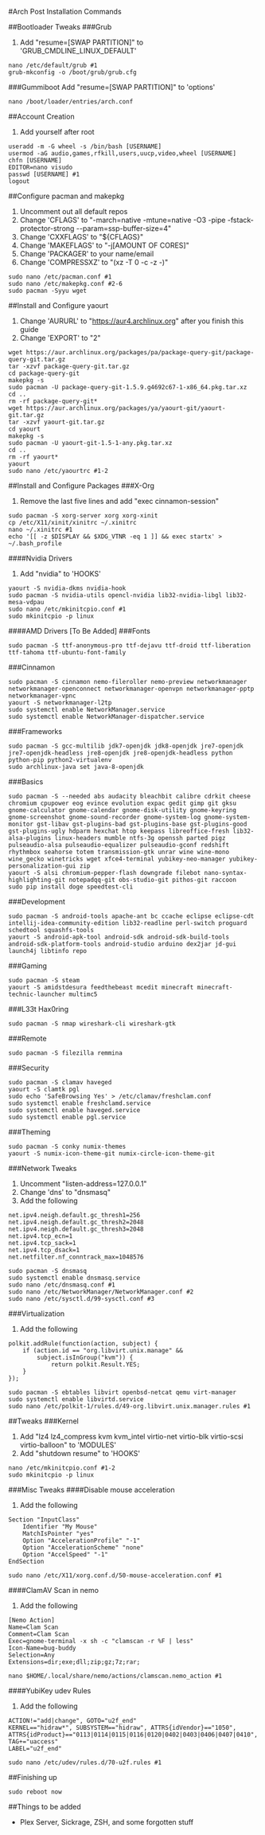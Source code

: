 #Arch Post Installation Commands


##Bootloader Tweaks
###Grub
1. Add "resume=[SWAP PARTITION]" to 'GRUB_CMDLINE_LINUX_DEFAULT'
```shell
nano /etc/default/grub #1
grub-mkconfig -o /boot/grub/grub.cfg
```
###Gummiboot
Add "resume=[SWAP PARTITION]" to 'options'
```shell
nano /boot/loader/entries/arch.conf
```


##Account Creation
1. Add yourself after root
```shell
useradd -m -G wheel -s /bin/bash [USERNAME]
usermod -aG audio,games,rfkill,users,uucp,video,wheel [USERNAME]
chfn [USERNAME]
EDITOR=nano visudo
passwd [USERNAME] #1
logout
```


##Configure pacman and makepkg
1. Uncomment out all default repos
2. Change 'CFLAGS' to "-march=native -mtune=native -O3 -pipe -fstack-protector-strong --param=ssp-buffer-size=4"
3. Change 'CXXFLAGS' to "${CFLAGS}"
4. Change 'MAKEFLAGS' to "-j[AMOUNT OF CORES]"
5. Change 'PACKAGER' to your name/email
6. Change 'COMPRESSXZ' to "(xz -T 0 -c -z -)"
```shell
sudo nano /etc/pacman.conf #1
sudo nano /etc/makepkg.conf #2-6
sudo pacman -Syyu wget
```


##Install and Configure yaourt
1. Change 'AURURL' to "https://aur4.archlinux.org" after you finish this guide
2. Change 'EXPORT' to "2"
```shell
wget https://aur.archlinux.org/packages/pa/package-query-git/package-query-git.tar.gz
tar -xzvf package-query-git.tar.gz
cd package-query-git
makepkg -s
sudo pacman -U package-query-git-1.5.9.g4692c67-1-x86_64.pkg.tar.xz
cd ..
rm -rf package-query-git*
wget https://aur.archlinux.org/packages/ya/yaourt-git/yaourt-git.tar.gz
tar -xzvf yaourt-git.tar.gz
cd yaourt
makepkg -s
sudo pacman -U yaourt-git-1.5-1-any.pkg.tar.xz
cd ..
rm -rf yaourt*
yaourt
sudo nano /etc/yaourtrc #1-2
```


##Install and Configure Packages
###X-Org
1. Remove the last five lines and add "exec cinnamon-session"
```shell
sudo pacman -S xorg-server xorg xorg-xinit
cp /etc/X11/xinit/xinitrc ~/.xinitrc
nano ~/.xinitrc #1
echo '[[ -z $DISPLAY && $XDG_VTNR -eq 1 ]] && exec startx' > ~/.bash_profile
```
####Nvidia Drivers
1. Add "nvidia" to 'HOOKS'
```shell
yaourt -S nvidia-dkms nvidia-hook
sudo pacman -S nvidia-utils opencl-nvidia lib32-nvidia-libgl lib32-mesa-vdpau
sudo nano /etc/mkinitcpio.conf #1
sudo mkinitcpio -p linux
```
####AMD Drivers
[To Be Added]
###Fonts
```shell
sudo pacman -S ttf-anonymous-pro ttf-dejavu ttf-droid ttf-liberation ttf-tahoma ttf-ubuntu-font-family
```
###Cinnamon
```shell
sudo pacman -S cinnamon nemo-fileroller nemo-preview networkmanager networkmanager-openconnect networkmanager-openvpn networkmanager-pptp networkmanager-vpnc
yaourt -S networkmanager-l2tp
sudo systemctl enable NetworkManager.service
sudo systemctl enable NetworkManager-dispatcher.service
```
###Frameworks
```shell
sudo pacman -S gcc-multilib jdk7-openjdk jdk8-openjdk jre7-openjdk jre7-openjdk-headless jre8-openjdk jre8-openjdk-headless python python-pip python2-virtualenv
sudo archlinux-java set java-8-openjdk
```
###Basics
```shell
sudo pacman -S --needed abs audacity bleachbit calibre cdrkit cheese chromium cpupower eog evince evolution expac gedit gimp git gksu gnome-calculator gnome-calendar gnome-disk-utility gnome-keyring gnome-screenshot gnome-sound-recorder gnome-system-log gnome-system-monitor gst-libav gst-plugins-bad gst-plugins-base gst-plugins-good gst-plugins-ugly hdparm hexchat htop keepass libreoffice-fresh lib32-alsa-plugins linux-headers mumble ntfs-3g openssh parted pigz pulseaudio-alsa pulseaudio-equalizer pulseaudio-gconf redshift rhythmbox seahorse totem transmission-gtk unrar wine wine-mono wine_gecko winetricks wget xfce4-terminal yubikey-neo-manager yubikey-personalization-gui zip
yaourt -S alsi chromium-pepper-flash downgrade filebot nano-syntax-highlighting-git notepadqq-git obs-studio-git pithos-git raccoon
sudo pip install doge speedtest-cli
```
###Development
```shell
sudo pacman -S android-tools apache-ant bc ccache eclipse eclipse-cdt intellij-idea-community-edition lib32-readline perl-switch proguard schedtool squashfs-tools
yaourt -S android-apk-tool android-sdk android-sdk-build-tools android-sdk-platform-tools android-studio arduino dex2jar jd-gui launch4j libtinfo repo
```
###Gaming
```shell
sudo pacman -S steam
yaourt -S amidstdesura feedthebeast mcedit minecraft minecraft-technic-launcher multimc5
```
###L33t Hax0ring
```shell
sudo pacman -S nmap wireshark-cli wireshark-gtk
```
###Remote
```shell
sudo pacman -S filezilla remmina
```
###Security
```shell
sudo pacman -S clamav haveged
yaourt -S clamtk pgl
sudo echo 'SafeBrowsing Yes' > /etc/clamav/freshclam.conf
sudo systemctl enable freshclamd.service
sudo systemctl enable haveged.service
sudo systemctl enable pgl.service
```
###Theming
```shell
sudo pacman -S conky numix-themes
yaourt -S numix-icon-theme-git numix-circle-icon-theme-git
```
###Network Tweaks
1. Uncomment "listen-address=127.0.0.1"
2. Change 'dns' to "dnsmasq"
3. Add the following
```
net.ipv4.neigh.default.gc_thresh1=256
net.ipv4.neigh.default.gc_thresh2=2048
net.ipv4.neigh.default.gc_thresh3=2048
net.ipv4.tcp_ecn=1
net.ipv4.tcp_sack=1
net.ipv4.tcp_dsack=1
net.netfilter.nf_conntrack_max=1048576
```
```shell
sudo pacman -S dnsmasq
sudo systemctl enable dnsmasq.service
sudo nano /etc/dnsmasq.conf #1
sudo nano /etc/NetworkManager/NetworkManager.conf #2
sudo nano /etc/sysctl.d/99-sysctl.conf #3
```
###Virtualization
1. Add the following
```
polkit.addRule(function(action, subject) {
    if (action.id == "org.libvirt.unix.manage" &&
        subject.isInGroup("kvm")) {
            return polkit.Result.YES;
    }
});
```
```shell
sudo pacman -S ebtables libvirt openbsd-netcat qemu virt-manager
sudo systemctl enable libvirtd.service
sudo nano /etc/polkit-1/rules.d/49-org.libvirt.unix.manager.rules #1
```


##Tweaks
###Kernel
1. Add "lz4 lz4_compress kvm kvm_intel virtio-net virtio-blk virtio-scsi virtio-balloon" to 'MODULES'
2. Add "shutdown resume" to 'HOOKS'
```shell
nano /etc/mkinitcpio.conf #1-2
sudo mkinitcpio -p linux
```
###Misc Tweaks
####Disable mouse acceleration
1. Add the following
```
Section "InputClass"
	Identifier "My Mouse"
	MatchIsPointer "yes"
	Option "AccelerationProfile" "-1"
	Option "AccelerationScheme" "none"
	Option "AccelSpeed" "-1"
EndSection
```
```shell
sudo nano /etc/X11/xorg.conf.d/50-mouse-acceleration.conf #1
```
####ClamAV Scan in nemo
1. Add the following
```
[Nemo Action]
Name=Clam Scan
Comment=Clam Scan
Exec=gnome-terminal -x sh -c "clamscan -r %F | less"
Icon-Name=bug-buddy
Selection=Any
Extensions=dir;exe;dll;zip;gz;7z;rar;
```
```shell
nano $HOME/.local/share/nemo/actions/clamscan.nemo_action #1
```
####YubiKey udev Rules
1. Add the following
```
ACTION!="add|change", GOTO="u2f_end"
KERNEL=="hidraw*", SUBSYSTEM=="hidraw", ATTRS{idVendor}=="1050", ATTRS{idProduct}=="0113|0114|0115|0116|0120|0402|0403|0406|0407|0410", TAG+="uaccess"
LABEL="u2f_end"
```
```shell
sudo nano /etc/udev/rules.d/70-u2f.rules #1
```


##Finishing up
```shell
sudo reboot now
```

##Things to be added
- Plex Server, Sickrage, ZSH, and some forgotten stuff
